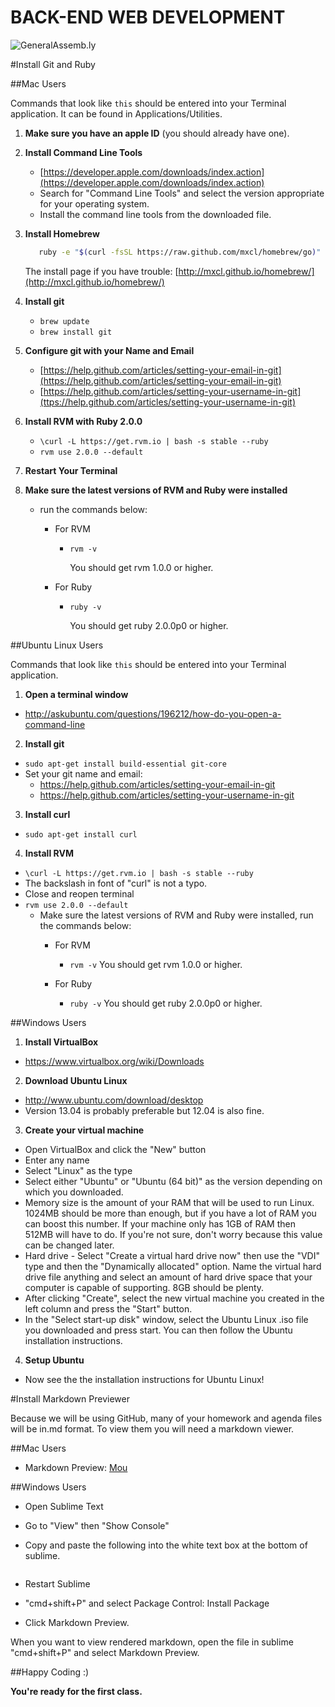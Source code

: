 BACK-END WEB DEVELOPMENT
============================

![GeneralAssemb.ly](https://github.com/generalassembly/ga-ruby-on-rails-for-devs/raw/master/images/ga.png "GeneralAssemb.ly")


#Install Git and Ruby

##Mac Users 

Commands that look like ```this``` should be entered into your Terminal
application. It can be found in Applications/Utilities.

1.	__Make sure you have an apple ID__ (you should already have one). 

2. __Install Command Line Tools__
	*	[https://developer.apple.com/downloads/index.action](https://developer.apple.com/downloads/index.action)
	* Search for "Command Line Tools" and select the version appropriate for your operating system.
	* Install the command line tools from the downloaded file.

3. __Install Homebrew__

	```bash
	   ruby -e "$(curl -fsSL https://raw.github.com/mxcl/homebrew/go)"
	```
	The install page if you have trouble: [http://mxcl.github.io/homebrew/](http://mxcl.github.io/homebrew/)

4.	__Install git__
	*	```brew update```
	*	```brew install git```

5.	__Configure git with your Name and Email__
  	* [https://help.github.com/articles/setting-your-email-in-git](https://help.github.com/articles/setting-your-email-in-git)
  	* [https://help.github.com/articles/setting-your-username-in-git](ttps://help.github.com/articles/setting-your-username-in-git)

6.	__Install RVM with Ruby 2.0.0__
  	* ```\curl -L https://get.rvm.io | bash -s stable --ruby```
  	* ```rvm use 2.0.0 --default```
  	
7.	__Restart Your Terminal__

8.	__Make sure the latest versions of RVM and Ruby were installed__
	*	run the commands below:
		*	For RVM
			*	```rvm -v```
				
				You should get rvm 1.0.0 or higher.
		* 	For Ruby

			*	```ruby -v```
			
				You should get ruby 2.0.0p0 or higher.

##Ubuntu Linux Users

Commands that look like ```this``` should be entered into your Terminal
application.

1. __Open a terminal window__
  * http://askubuntu.com/questions/196212/how-do-you-open-a-command-line

2. __Install git__
  * ```sudo apt-get install build-essential git-core```
  * Set your git name and email:
    * https://help.github.com/articles/setting-your-email-in-git
    * https://help.github.com/articles/setting-your-username-in-git

3. __Install curl__
  * ```sudo apt-get install curl```

4. __Install RVM__
  * ```\curl -L https://get.rvm.io | bash -s stable --ruby```
  * The backslash in font of "curl" is not a typo.
  *	Close and reopen terminal
  * ```rvm use 2.0.0 --default```
	*	Make sure the latest versions of RVM and Ruby were installed, run the commands below:
		*	For RVM
			*	```rvm -v```
				You should get rvm 1.0.0 or higher.
		* 	For Ruby

			*	```ruby -v```
				You should get ruby 2.0.0p0 or higher.

##Windows Users

1. __Install VirtualBox__
  * https://www.virtualbox.org/wiki/Downloads

2. __Download Ubuntu Linux__
  * http://www.ubuntu.com/download/desktop
  * Version 13.04 is probably preferable but 12.04 is also fine.

3. __Create your virtual machine__
  * Open VirtualBox and click the "New" button
  * Enter any name
  * Select "Linux" as the type
  * Select either "Ubuntu" or "Ubuntu (64 bit)" as the version depending on
    which you downloaded.
  * Memory size is the amount of your RAM that will be used to run
    Linux. 1024MB should be more than enough, but if you have a lot of
    RAM you can boost this number. If your machine only has 1GB of RAM
    then 512MB will have to do. If you're not sure, don't worry because
    this value can be changed later.
  * Hard drive - Select "Create a virtual hard drive now" then use the
    "VDI" type and then the "Dynamically allocated" option. Name the
    virtual hard drive file anything and select an amount of hard drive
    space that your computer is capable of supporting. 8GB should be plenty.
  * After clicking "Create", select the new virtual machine you created
    in the left column and press the "Start" button.
  * In the "Select start-up disk" window, select the Ubuntu Linux .iso
    file you downloaded and press start. You can then follow the Ubuntu
    installation instructions.

4. __Setup Ubuntu__
  * Now see the the installation instructions for Ubuntu Linux!
  
 
#Install Markdown Previewer
  
Because we will be using GitHub, many of your homework and agenda files will be in.md format. To view them you will need a markdown viewer.


##Mac Users 

 *	Markdown Preview:		[Mou](http://mouapp.com/) 
	
		
##Windows Users

*	Open Sublime Text

*	Go to "View" then "Show Console"

*	Copy and paste the following into the white text box at the bottom of sublime.

```import urllib2,os; pf='Package Control.sublime-package'; ipp=sublime.installed_packages_path(); os.makedirs(ipp) if not os.path.exists(ipp) else None; urllib2.install_opener(urllib2.build_opener(urllib2.ProxyHandler())); open(os.path.join(ipp,pf),'wb').write(urllib2.urlopen('http://sublime.wbond.net/'+pf.replace(' ','%20')).read()); print('Please restart Sublime Text to finish installation')
```

*	Restart Sublime

*	"cmd+shift+P" and select Package Control: Install Package

*	Click Markdown Preview.

When you want to view rendered markdown, open the file in sublime "cmd+shift+P" and select Markdown Preview. 

##Happy Coding :)

__You're ready for the first class.__
